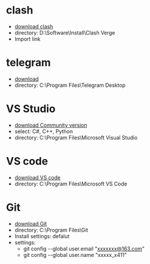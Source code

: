 # clash
- [download clash](https://github.com/clash-verge-rev/clash-verge-rev/releases)
- directory: D:\Software\Install\Clash Verge
- Import link

# telegram
-  [download](https://telegram.org/)
-  directory: C:\Program Files\Telegram Desktop

# VS Studio
- [download Community version](https://visualstudio.microsoft.com/zh-hans/?icid=SSM_AS_VisualStudio)
- select: C#, C++, Python
- directory: C:\Program Files\Microsoft Visual Studio

# VS code
- [download VS code](https://code.visualstudio.com/Download)
- directory: C:\Program Files\Microsoft VS Code

# Git
- [download Git](https://git-scm.com/downloads/win)
- directory: C:\Program Files\Git
- Install settings: defalut
- settings:
  - git config --global user.email "xxxxxxx@163.com"
  - git config --global user.name "xxxxx_x411"
